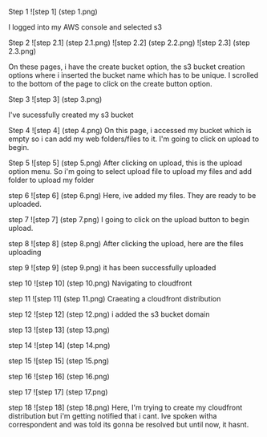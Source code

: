 Step 1
![step 1] (step 1.png)

I logged into my AWS console and selected s3

Step 2
![step 2.1] (step 2.1.png)
![step 2.2] (step 2.2.png)
![step 2.3] (step 2.3.png)

On these pages, i have the create bucket option, the s3 bucket creation options where i inserted the bucket name which has to be unique. I scrolled to the bottom of the page to click on the create button option.

Step 3
![step 3] (step 3.png)

I've sucessfully created my s3 bucket

Step 4
![step 4] (step 4.png)
On this page, i accessed my bucket which is empty so i can add my web folders/files to it. I'm going to click on upload to begin.

Step 5
![step 5] (step 5.png)
After clicking on upload, this is the upload option menu. So i'm going to select upload file to upload my files and add folder to upload my folder

step 6
![step 6] (step 6.png)
Here, ive added my files. They are ready to be uploaded.

step 7
![step 7] (step 7.png)
I going to click on the upload button to begin upload.

step 8
![step 8] (step 8.png)
After clicking the upload, here are the files uploading

step 9
![step 9] (step 9.png)
it has been successfully uploaded

step 10
![step 10] (step 10.png)
Navigating to cloudfront

step 11
![step 11] (step 11.png)
Craeating a cloudfront distribution

step 12
![step 12] (step 12.png)
i added the s3 bucket domain

step 13
![step 13] (step 13.png)

step 14
![step 14] (step 14.png)

step 15
![step 15] (step 15.png)

step 16
![step 16] (step 16.png)

step 17
![step 17] (step 17.png)

step 18
![step 18] (step 18.png)
Here, I'm trying to create my cloudfront distribution but i'm getting notified that i cant. Ive spoken witha correspondent and was told its gonna be resolved but until now, it hasnt.


